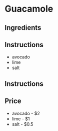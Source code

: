 # Guacamole
## Ingredients
## Instructions
* avocado
* lime
* salt
## Instructions
## Price
* avocado - $2
* lime - $1
* salt - $0.5

